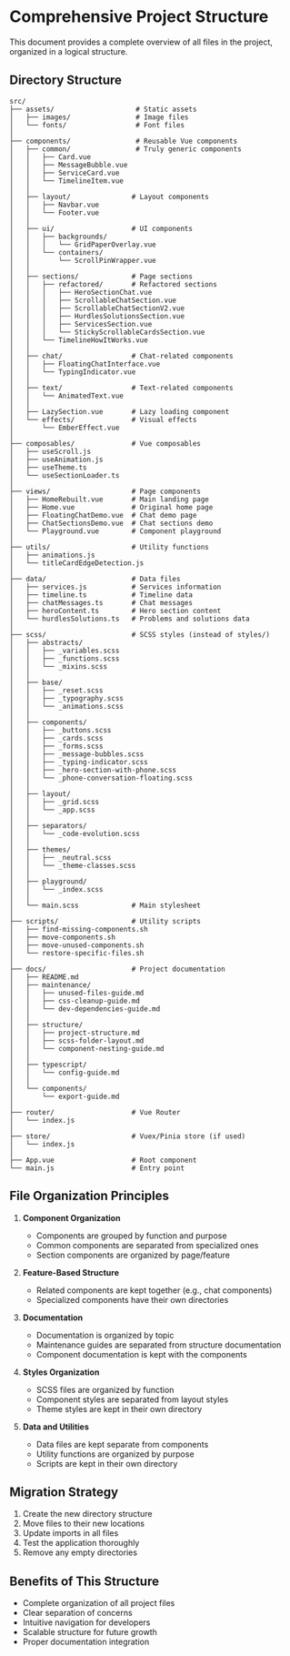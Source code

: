 # Comprehensive Project Structure

This document provides a complete overview of all files in the project, organized in a logical structure.

## Directory Structure

```
src/
├── assets/                    # Static assets
│   ├── images/                # Image files
│   └── fonts/                 # Font files
│
├── components/                # Reusable Vue components
│   ├── common/                # Truly generic components
│   │   ├── Card.vue
│   │   ├── MessageBubble.vue
│   │   ├── ServiceCard.vue
│   │   └── TimelineItem.vue
│   │
│   ├── layout/               # Layout components
│   │   ├── Navbar.vue
│   │   └── Footer.vue
│   │
│   ├── ui/                   # UI components
│   │   ├── backgrounds/
│   │   │   └── GridPaperOverlay.vue
│   │   └── containers/
│   │       └── ScrollPinWrapper.vue
│   │
│   ├── sections/             # Page sections
│   │   ├── refactored/       # Refactored sections
│   │   │   ├── HeroSectionChat.vue
│   │   │   ├── ScrollableChatSection.vue
│   │   │   ├── ScrollableChatSectionV2.vue
│   │   │   ├── HurdlesSolutionsSection.vue
│   │   │   ├── ServicesSection.vue
│   │   │   └── StickyScrollableCardsSection.vue
│   │   └── TimelineHowItWorks.vue
│   │
│   ├── chat/                 # Chat-related components
│   │   ├── FloatingChatInterface.vue
│   │   └── TypingIndicator.vue
│   │
│   ├── text/                 # Text-related components
│   │   └── AnimatedText.vue
│   │
│   ├── LazySection.vue       # Lazy loading component
│   └── effects/              # Visual effects
│       └── EmberEffect.vue
│
├── composables/              # Vue composables
│   ├── useScroll.js
│   ├── useAnimation.js
│   ├── useTheme.ts
│   └── useSectionLoader.ts
│
├── views/                    # Page components
│   ├── HomeRebuilt.vue       # Main landing page
│   ├── Home.vue              # Original home page
│   ├── FloatingChatDemo.vue  # Chat demo page
│   ├── ChatSectionsDemo.vue  # Chat sections demo
│   └── Playground.vue        # Component playground
│
├── utils/                    # Utility functions
│   ├── animations.js
│   └── titleCardEdgeDetection.js
│
├── data/                     # Data files
│   ├── services.js           # Services information
│   ├── timeline.ts           # Timeline data
│   ├── chatMessages.ts       # Chat messages
│   ├── heroContent.ts        # Hero section content
│   └── hurdlesSolutions.ts   # Problems and solutions data
│
├── scss/                     # SCSS styles (instead of styles/)
│   ├── abstracts/
│   │   ├── _variables.scss
│   │   ├── _functions.scss
│   │   └── _mixins.scss
│   │
│   ├── base/
│   │   ├── _reset.scss
│   │   ├── _typography.scss
│   │   └── _animations.scss
│   │
│   ├── components/
│   │   ├── _buttons.scss
│   │   ├── _cards.scss
│   │   ├── _forms.scss
│   │   ├── _message-bubbles.scss
│   │   ├── _typing-indicator.scss
│   │   ├── _hero-section-with-phone.scss
│   │   └── _phone-conversation-floating.scss
│   │
│   ├── layout/
│   │   ├── _grid.scss
│   │   └── _app.scss
│   │
│   ├── separators/
│   │   └── _code-evolution.scss
│   │
│   ├── themes/
│   │   ├── _neutral.scss
│   │   └── _theme-classes.scss
│   │
│   ├── playground/
│   │   └── _index.scss
│   │
│   └── main.scss             # Main stylesheet
│
├── scripts/                  # Utility scripts
│   ├── find-missing-components.sh
│   ├── move-components.sh
│   ├── move-unused-components.sh
│   └── restore-specific-files.sh
│
├── docs/                     # Project documentation
│   ├── README.md
│   ├── maintenance/
│   │   ├── unused-files-guide.md
│   │   ├── css-cleanup-guide.md
│   │   └── dev-dependencies-guide.md
│   │
│   ├── structure/
│   │   ├── project-structure.md
│   │   ├── scss-folder-layout.md
│   │   └── component-nesting-guide.md
│   │
│   ├── typescript/
│   │   └── config-guide.md
│   │
│   └── components/
│       └── export-guide.md
│
├── router/                   # Vue Router
│   └── index.js
│
├── store/                    # Vuex/Pinia store (if used)
│   └── index.js
│
├── App.vue                   # Root component
└── main.js                   # Entry point
```

## File Organization Principles

1. **Component Organization**
   - Components are grouped by function and purpose
   - Common components are separated from specialized ones
   - Section components are organized by page/feature

2. **Feature-Based Structure**
   - Related components are kept together (e.g., chat components)
   - Specialized components have their own directories

3. **Documentation**
   - Documentation is organized by topic
   - Maintenance guides are separated from structure documentation
   - Component documentation is kept with the components

4. **Styles Organization**
   - SCSS files are organized by function
   - Component styles are separated from layout styles
   - Theme styles are kept in their own directory

5. **Data and Utilities**
   - Data files are kept separate from components
   - Utility functions are organized by purpose
   - Scripts are kept in their own directory

## Migration Strategy

1. Create the new directory structure
2. Move files to their new locations
3. Update imports in all files
4. Test the application thoroughly
5. Remove any empty directories

## Benefits of This Structure

- Complete organization of all project files
- Clear separation of concerns
- Intuitive navigation for developers
- Scalable structure for future growth
- Proper documentation integration